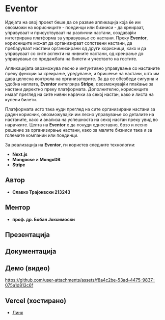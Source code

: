 # Eventor
Идејата на овој проект беше да се развие апликација која ќе им овозможи на корисниците - поединци или бизниси - да креираат, управуваат и присуствуваат на различни настани, создавајќи интегрирана платформа за управување со настани. Преку **Eventor**, корисниците можат да организираат сопствени настани, да пребаруваат настани организирани од други корисници, како и да управуваат со сите аспекти на нивните настани, од креирање до управување со продажбата на билети и учеството на гостите.

Апликацијата овозможува лесно и интуитивно управување со настаните преку функции за креирање, уредување, и бришење на настани, што им дава целосна контрола на организаторите. За да се обезбеди сигурна и удобна наплата, **Eventor** интегрира **Stripe**, овозможувајќи плаќање за настани директно преку платформата. Дополнително, корисниците имаат преглед на сите нивни нарачки за секој настан, како и листа на купени билети.

Платформата исто така нуди преглед на сите организирани настани за даден корисник, овозможувајќи им лесно управување со деталите на настаните, како и анализа на успешноста на секој настан преку увид во нарачките. Целта на **Eventor** е да понуди едноставно, брзо и лесно решение за организирање настани, како за малите бизниси така и за големите компании или поединци.

За реализација на **Eventor**, ги користев следните технологии:
- **Next.js**
- **Mongoose** и **MongoDB**
- **Stripe**

## Автор
- **Славко Трајоквски 213243**

## Ментор
- **проф. др. Бобан Јоксимоски**

## Презентација

## Документација

## Демо (видео)
https://github.com/user-attachments/assets/f8a4c2be-53ad-4475-9837-075a1d813c6f

## Vercel (хостирано)
- [Линк](https://eventor-one.vercel.app/)
